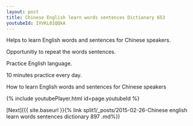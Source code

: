 ```yaml
---
layout: post
title: Chinese English learn words sentences Dictionary 653 
youtubeId: IVVKL81QQkA
---
```

 
 
Helps to learn English words and sentences for Chinese speakers.

Opportunitiy to repeat the words sentences. 

Practice English language. 
 
10 minutes practice every day. 
 
How to learn English words and sentences for Chinese speakers 
 
{% include youtubePlayer.html id=page.youtubeId %}
 
 
[Next]({{ site.baseurl }}{% link  split1/_posts/2015-02-26-Chinese english learn words sentences dictionary 897 .md%})
 
